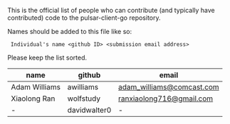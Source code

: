 This is the official list of people who can contribute
(and typically have contributed) code to the pulsar-client-go repository.

Names should be added to this file like so:

     Individual's name <github ID> <submission email address>


Please keep the list sorted.

|     name     |    github    |          email          |
|--------------|--------------|-------------------------|
| Adam Williams|   awilliams  |adam_williams@comcast.com|
| Xiaolong Ran |   wolfstudy  |ranxiaolong716@gmail.com |
|       -      | davidwalter0 |            -            |